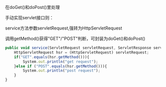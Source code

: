 在doGet()和doPost()里处理



手动实现servlet接口则：

service方法参数servletRequest,强转为HttpServletRequest

调用getMethod()获得"GET"/"POST"判断，可封装为doGet()和doPost()

```javascript
public void service(ServletRequest servletRequest, ServletResponse servletResponse) throws ServletException, IOException {
    HttpServletRequest hsr = (HttpServletRequest) servletRequest;
    if("GET".equals(hsr.getMethod())){
        System.out.println("get request");
    }else if ("POST".equals(hsr.getMethod())){
        System.out.println("post request");
    }
}
```

